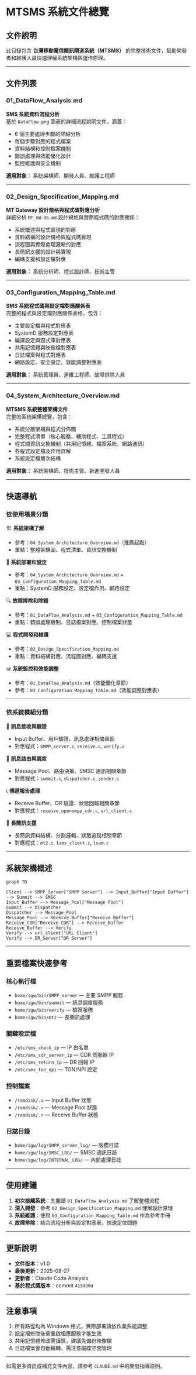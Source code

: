 # MTSMS 系統文件總覽

## 文件說明
此目錄包含 **台灣移動電信簡訊閘道系統（MTSMS）** 的完整技術文件，幫助開發者和維護人員快速理解系統架構與運作原理。

---

## 文件列表

### 01_DataFlow_Analysis.md  
**SMS 系統資料流程分析**  
基於 `DataFlow.png` 圖表的詳細流程說明文件，涵蓋：  
- 6 個主要處理步驟的詳細分析  
- 每個步驟對應的程式檔案  
- 資料結構和控制檔案機制  
- 錯誤處理與效能優化設計  
- 監控維護與安全機制  

**適用對象：** 系統架構師、開發人員、維護工程師  

---

### 02_Design_Specification_Mapping.md  
**MT Gateway 設計規格與程式碼對應分析**  
詳細分析 `MT_GW-DS.md` 設計規格與實際程式碼的對應關係：  
- 系統概述與程式實現的對應  
- 資料結構的設計規格與程式碼實現  
- 流程圖與實際處理邏輯的對應  
- 長簡訊支援的設計與實現  
- 編碼支援和設定檔對應  

**適用對象：** 系統分析師、程式設計師、技術主管  

---

### 03_Configuration_Mapping_Table.md  
**SMS 系統程式碼與設定檔對應關係表**  
完整的程式與設定檔對應關係表格，包含：  
- 主要設定檔與程式對應表  
- SystemD 服務設定對應表  
- 編譯設定與函式庫對應表  
- 共用記憶體與映像檔對應表  
- 日誌檔案與程式對應表  
- 網路設定、安全設定、效能調整對應表  

**適用對象：** 系統管理員、運維工程師、故障排除人員  

---

### 04_System_Architecture_Overview.md  
**MTSMS 系統整體架構文件**  
完整的系統架構總覽，包含：  
- 系統分層架構與程式分佈圖  
- 完整程式清單（核心服務、輔助程式、工具程式）  
- 程式間資訊交換機制（共用記憶體、檔案系統、網路通訊）  
- 各程式設定檔及作用詳解  
- 系統設定檔層次結構  

**適用對象：** 系統架構師、技術主管、新進開發人員  

---

## 快速導航

### 依使用場景分類
🏗 **系統架構了解**  
- 參考：`04_System_Architecture_Overview.md`（推薦起點）  
- 重點：整體架構圖、程式清單、資訊交換機制  

🔧 **系統部署和設定**  
- 參考：`04_System_Architecture_Overview.md` + `03_Configuration_Mapping_Table.md`  
- 重點：SystemD 服務設定、設定檔作用、網路設定  

🔍 **故障排除和除錯**  
- 參考：`01_DataFlow_Analysis.md` + `03_Configuration_Mapping_Table.md`  
- 重點：錯誤處理機制、日誌檔案對應、控制檔案狀態  

💻 **程式開發和維護**  
- 參考：`02_Design_Specification_Mapping.md`  
- 重點：資料結構對應、流程圖對應、編碼支援  

📊 **系統監控和效能調整**  
- 參考：`01_DataFlow_Analysis.md`（效能優化章節）  
- 參考：`03_Configuration_Mapping_Table.md`（效能調整對應表）  

---

### 依系統模組分類
📨 **訊息接收與驗證**  
- Input Buffer、用戶驗證、訊息處理相關章節  
- 對應程式：`SMPP_server.c`, `receive.c`, `verify.c`  

🔄 **訊息路由與調度**  
- Message Pool、路由決策、SMSC 通訊相關章節  
- 對應程式：`summit.c`, `dispatcher.c`, `sender.c`  

📞 **傳遞報告處理**  
- Receive Buffer、DR 驗證、狀態回報相關章節  
- 對應程式：`receive_opensmpp_cdr.c`, `url_client.c`  

📱 **長簡訊支援**  
- 長簡訊資料結構、分割邏輯、狀態追蹤相關章節  
- 對應程式：`mt2.c`, `lsms_client.c`, `lsum.c`  

---

## 系統架構概述

```
graph TD

Client --> SMPP_Server["SMPP Server"] --> Input_Buffer["Input Buffer"] --> Summit --> SMSC
Input_Buffer --> Message_Pool["Message Pool"]
Summit --> Dispatcher
Dispatcher --> Message_Pool
Message_Pool --> Receive_Buffer["Receive Buffer"]
Receive_CDR["Receive CDR"] --> Receive_Buffer
Receive_Buffer --> Verify
Verify --> url_client["URL Client"]
Verify --> DR_Server["DR Server"]

```
---

## 重要檔案快速參考

### 核心執行檔
- `home/igw/bin/SMPP_server` — 主要 SMPP 服務  
- `home/igw/bin/summit` — 訊息調度服務  
- `home/igw/bin/verify` — 驗證服務  
- `home/igw/bin/mt2` — 長簡訊處理  

### 關鍵設定檔
- `/etc/sms_check_ip` — IP 白名單  
- `/etc/sms_cdr_server_ip` — CDR 伺服器 IP  
- `/etc/sms_return_ip` — DR 回報 IP  
- `/etc/sms_ton_npi` — TON/NPI 設定  

### 控制檔案
- `/ramdisk/.s` — Input Buffer 狀態  
- `/ramdisk/.u` — Message Pool 狀態  
- `/ramdisk/.r` — Receive Buffer 狀態  

### 日誌目錄
- `home/igw/log/SMPP_server_log/` — 服務日誌  
- `home/igw/log/SMSC_LOG/` — SMSC 通訊日誌  
- `home/igw/log/INTERNAL_LOG/` — 內部處理日誌  

---

## 使用建議
1. **初次接觸系統**：先閱讀 `01_DataFlow_Analysis.md` 了解整體流程  
2. **深入開發**：參考 `02_Design_Specification_Mapping.md` 理解設計原理  
3. **系統維護**：使用 `03_Configuration_Mapping_Table.md` 作為參考手冊  
4. **故障排除**：結合流程分析與設定對應表，快速定位問題  

---

## 更新說明
- **文件版本**：v1.0  
- **最後更新**：2025-08-27  
- **更新者**：Claude Code Analysis  
- **基於程式碼版本**：commit `415430d`  

---

## 注意事項
1. 所有路徑均為 Windows 格式，實際部署請依作業系統調整  
2. 設定檔修改後需重啟相應服務才能生效  
3. 共用記憶體修改需謹慎，建議先備份映像檔  
4. 日誌檔案會自動輪轉，需注意磁碟空間管理  

---

如需更多資訊或補充文件內容，請參考 `CLAUDE.md` 中的開發指導原則。

